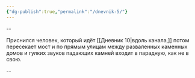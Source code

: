 ```yaml
---
{"dg-publish":true,"permalink":"/dnevnik-5/"}
---
```



--

Приснился человек, который идёт [[Дневник 10\|вдоль канала,]] потом пересекает мост и по прямым улицам между разваленных каменных домов и гулких звуков падающих камней входит в парадную, как не в свою.

--